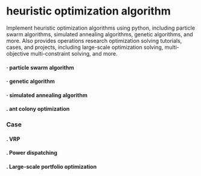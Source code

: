 # heuristic optimization algorithm


Implement heuristic optimization algorithms using python, including particle swarm algorithms, simulated annealing algorithms, genetic algorithms, and more. Also provides operations research optimization solving tutorials, cases, and projects, including large-scale optimization solving, multi-objective multi-constraint solving, and more.


#### · particle swarm algorithm

#### · genetic algorithm

#### · simulated annealing algorithm

#### . ant colony optimization


### Case

#### . VRP
#### . Power dispatching
#### . Large-scale portfolio optimization
